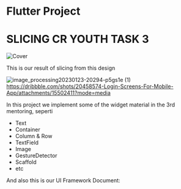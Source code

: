 # Flutter Project
# SLICING CR YOUTH TASK 3
![Cover](https://github.com/Tim-Eclipse04/main/assets/123436716/08736195-7204-4618-9424-93f217f2155e)


This is our result of slicing from this design

![image_processing20230123-20294-p5gs1e (1)](https://github.com/Tim-Eclipse04/main/assets/123436716/d85737c5-71bd-4ba0-9607-2bbe0615a4e8)
https://dribbble.com/shots/20458574-Login-Screens-For-Mobile-App/attachments/15502411?mode=media

In this project we implement some of the widget material in the 3rd mentoring, seperti
- Text
- Container
- Column & Row
- TextField
- Image
- GestureDetector
- Scaffold
- etc

And also this is our UI Framework Document:
